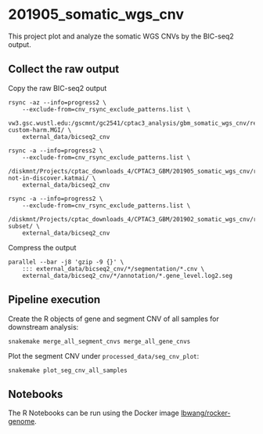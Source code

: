 # 201905_somatic_wgs_cnv
This project plot and analyze the somatic WGS CNVs by the BIC-seq2 output.



## Collect the raw output
Copy the raw BIC-seq2 output

    rsync -az --info=progress2 \
        --exclude-from=cnv_rsync_exclude_patterns.list \
        vw3.gsc.wustl.edu:/gscmnt/gc2541/cptac3_analysis/gbm_somatic_wgs_cnv/results.GBM-custom-harm.MGI/ \
        external_data/bicseq2_cnv

    rsync -a --info=progress2 \
        --exclude-from=cnv_rsync_exclude_patterns.list \
        /diskmnt/Projects/cptac_downloads_4/CPTAC3_GBM/201905_somatic_wgs_cnv/results.GBM-not-in-discover.katmai/ \
        external_data/bicseq2_cnv

    rsync -a --info=progress2 \
        --exclude-from=cnv_rsync_exclude_patterns.list \
        /diskmnt/Projects/cptac_downloads_4/CPTAC3_GBM/201902_somatic_wgs_cnv/run_cases.GBM-subset/ \
        external_data/bicseq2_cnv

Compress the output

    parallel --bar -j8 'gzip -9 {}' \
        ::: external_data/bicseq2_cnv/*/segmentation/*.cnv \
        external_data/bicseq2_cnv/*/annotation/*.gene_level.log2.seg



## Pipeline execution
Create the R objects of gene and segment CNV of all samples for downstream analysis:

    snakemake merge_all_segment_cnvs merge_all_gene_cnvs

Plot the segment CNV under `processed_data/seg_cnv_plot`:

    snakemake plot_seg_cnv_all_samples



## Notebooks
The R Notebooks can be run using the Docker image [lbwang/rocker-genome].

[lbwang/rocker-genome]: https://hub.docker.com/r/lbwang/rocker-genome
